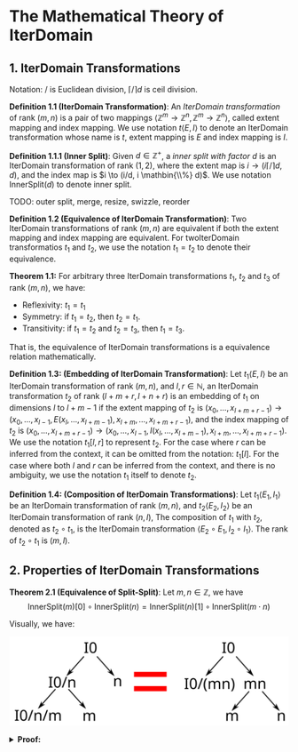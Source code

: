 # The Mathematical Theory of IterDomain

## 1. IterDomain Transformations

Notation: $/$ is Euclidean division, $\lceil/\rceil d$ is ceil division.

**Definition 1.1 (IterDomain Transformation)**:
An *IterDomain transformation* of rank $(m, n)$ is a pair of two mappings $\langle\mathbb{Z}^{m}\to\mathbb{Z}^{n}, \mathbb{Z}^{m}\to\mathbb{Z}^{n}\rangle$,
called extent mapping and index mapping.
We use notation $t\langle E, I\rangle$ to denote an IterDomain transformation whose name is $t$, extent mapping is $E$ and index mapping is $I$.

**Definition 1.1.1 (Inner Split)**:
Given $d\in\mathbb{Z}^{+}$, a *inner split with factor $d$* is an IterDomain transformation of rank $(1, 2)$,
where the extent map is $i \to (i \lceil/\rceil d, d)$,
and the index map is $i \to (i/d, i \mathbin{\\%} d)$.
We use notation $\mathrm{InnerSplit}(d)$ to denote inner split.

TODO: outer split, merge, resize, swizzle, reorder

**Definition 1.2 (Equivalence of IterDomain Transformation)**:
Two IterDomain transformations of rank $(m, n)$ are equivalent if both the extent mapping and index mapping are equivalent.
For twoIterDomain transformatios $t_1$ and $t_2$,
we use the notation $t_1 = t_2$ to denote their equivalence.

**Theorem 1.1:**
For arbitrary three IterDomain transformations $t_1$, $t_2$ and $t_3$ of rank $(m, n)$, we have:

- Reflexivity: $t_1 = t_1$
- Symmetry: if $t_1 = t_2$, then $t_2 = t_1$.
- Transitivity: if $t_1 = t_2$ and $t_2 = t_3$, then $t_1 = t_3$.

That is, the equivalence of IterDomain transformations is a equivalence relation mathematically.

**Definition 1.3: (Embedding of IterDomain Transformation)**:
Let $t_1\langle E, I\rangle$ be an IterDomain transformation of rank $(m, n)$, and $l, r \in \mathbb{N}$,
an IterDomain transformation $t_2$ of rank $(l + m + r, l + n + r)$ is an embedding of $t_1$ on dimensions $l$ to $l + m - 1$
if the extent mapping of $t_2$ is $(x_0, \ldots, x_{l + m + r - 1}) \to \left(x_0, \ldots, x_{l - 1}, E(x_l, \ldots, x_{l + m - 1}), x_{l + m}, \ldots, x_{l + m + r - 1}\right)$,
and the index mapping of $t_2$ is $(x_0, \ldots, x_{l + m + r - 1}) \to \left(x_0, \ldots, x_{l - 1}, I(x_l, \ldots, x_{l + m - 1}), x_{l + m}, \ldots, x_{l + m + r - 1}\right)$.
We use the notation $t_1[l, r]$ to represent $t_2$.
For the case where $r$ can be inferred from the context,
it can be omitted from the notation: $t_1[l]$.
For the case where both $l$ and $r$ can be inferred from the context,
and there is no ambiguity,
we use the notation $t_1$ itself to denote $t_2$.

**Definition 1.4: (Composition of IterDomain Transformations)**:
Let $t_1\langle E_1, I_1\rangle$ be an IterDomain transformation of rank $(m, n)$,
and $t_2\langle E_2, I_2\rangle$ be an IterDomain transformation of rank $(n, l)$,
The composition of $t_1$ with $t_2$, denoted as $t_2 \circ t_1$, is the IterDomain transformation $\langle E_2 \circ E_1, I_2 \circ I_1\rangle$. The rank of $t_2 \circ t_1$ is $(m, l)$.

## 2. Properties of IterDomain Transformations

**Theorem 2.1 (Equivalence of Split-Split)**: Let $m, n \in \mathbb{Z}$, we have
$$\mathrm{InnerSplit}(m)[0] \circ \mathrm{InnerSplit}(n) = \mathrm{InnerSplit}(n)[1] \circ \mathrm{InnerSplit}(m\cdot n)$$

Visually, we have:

![Equivalence of Split-Split](./iterdomain/split-split.svg)

<details>

**<summary>Proof:</summary>**

**The extent mapping:**

The extent mapping of $\mathrm{InnerSplit}(m)[0] \circ \mathrm{InnerSplit}(n)$ is $i \to (i \lceil/\rceil n \lceil/\rceil m, m, n)$.

The extent mapping of $\mathrm{InnerSplit}(n)[1] \circ \mathrm{InnerSplit}(m\cdot n)$ is $i \to (i \lceil/\rceil (m\cdot n), m, n)$.

According to TODO: $i \lceil/\rceil n \lceil/\rceil m = i \lceil/\rceil (m\cdot n)$.

**The index mapping:**

The index mapping of $\mathrm{InnerSplit}(m)[0] \circ \mathrm{InnerSplit}(n)$ is $i \to (i / n / m, i / n \mathbin{\\%} m, i \mathbin{\\%} n)$.

The index mapping of $\mathrm{InnerSplit}(n)[1] \circ \mathrm{InnerSplit}(m\cdot n)$ is $i \to (i / (m\cdot n), i \mathbin{\\%} (m\cdot n) / n, i \mathbin{\\%} (m\cdot n) \mathbin{\\%} n)$.

According to Theorem 2.11 in [Integer Division](../math/integer-division.md): $i / n / m = i / (m\cdot n)$.

According to Theorem 2.12 in [Integer Division](../math/integer-division.md):

$$i \mathbin{\\%} (m\cdot n) = i \mathbin{\\%} n + ((i / n) \mathbin{\\%} m) \times n$$

According to Theorem 2.15.1 in [Integer Division](../math/integer-division.md):
$$i \mathbin{\\%} (m\cdot n) / n = (i / n) \mathbin{\\%} m$$

According to Theorem 2.7.1 in [Integer Division](../math/integer-division.md):
$$i \mathbin{\\%} (m\cdot n) \mathbin{\\%} n = i \mathbin{\\%} n$$

According to TODO: $i \mathbin{\\%} n = i \mathbin{\\%} (m\cdot n) \mathbin{\\%} n$

$\square$

</details>